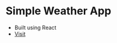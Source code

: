 # Simple Weather App

- Built using React
- [Visit](https://shivansh-yadav13.github.io/simple-weather-app/)
